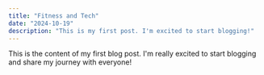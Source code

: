 ```yaml
---
title: "Fitness and Tech"
date: "2024-10-19"
description: "This is my first post. I'm excited to start blogging!"
---
```


This is the content of my first blog post. I'm really excited to start blogging and share my journey with everyone!
